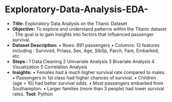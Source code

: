 # Exploratory-Data-Analysis-EDA-
- **Title:** Exploratory Data Analysis on the Titanic Dataset
- **Objective:** To explore and understand patterns within the Titanic dataset . The goal is to gain insights into factors that influenced passenger survival.
- **Dataset Description:**
•	Rows: 891 passengers
•	Columns: 12 features including : Survived, Pclass, Sex, Age, SibSp, Parch, Fare, Embarked, etc.
- **Steps :**
 1	Data Cleaning 
 2	Univariate Analysis
 3	Bivariate Analysis
 4	Visualization
 5	Correlation Analysis
- **Insights:**
•	Females had a much higher survival rate compared to males.
•	Passengers in 1st class had higher chances of survival.
•	Children (age < 10) had better survival odds.
•	Most passengers embarked from Southampton.
•	Larger families (more than 3 people) had lower survival rates.
**Tool:** Python 

